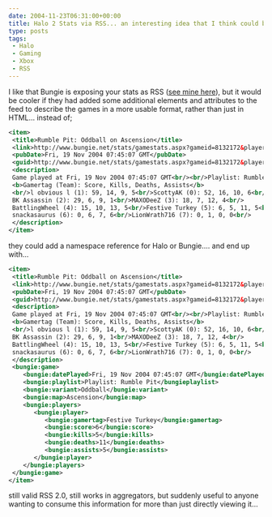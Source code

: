 ```yaml
---
date: 2004-11-23T06:31:00+00:00
title: Halo 2 Stats via RSS... an interesting idea that I think could be improved
type: posts
tags:
 - Halo
 - Gaming
 - Xbox
 - RSS
---
```

I like that Bungie is exposing your stats as RSS ([see mine here](http://www.duncanmackenzie.net/halo2.aspx)), but it would be cooler if they had added some additional elements and attributes to the feed to describe the games in a more usable format, rather than just in HTML... instead of;

```xml
<item>
 <title>Rumble Pit: Oddball on Ascension</title>
 <link>http://www.bungie.net/stats/gamestats.aspx?gameid=8132172&player=Festive Turkey</link>
 <pubDate>Fri, 19 Nov 2004 07:45:07 GMT</pubDate>
 <guid>http://www.bungie.net/stats/gamestats.aspx?gameid=8132172&player=Festive Turkey</guid>
 <description>
 Game played at Fri, 19 Nov 2004 07:45:07 GMT<br/><br/>Playlist: Rumble Pit<br/>Oddball on Ascension<br/><br/>
 <b>Gamertag (Team): Score, Kills, Deaths, Assists</b>
 <br/>l obvious l (1): 59, 14, 9, 5<br/>ScottyAK (0): 52, 16, 10, 6<br/>
 BK Assassin (2): 29, 6, 9, 1<br/>MAXODeeZ (3): 18, 7, 12, 4<br/>
 BattlingWheel (4): 15, 10, 13, 5<br/>Festive Turkey (5): 6, 5, 11, 5<br/>
 snackasaurus (6): 0, 6, 7, 6<br/>LionWrath716 (7): 0, 1, 0, 0<br/>
 </description>
</item>
```

they could add a namespace reference for Halo or Bungie.... and end up with...

```xml
<item>
 <title>Rumble Pit: Oddball on Ascension</title>
 <link>http://www.bungie.net/stats/gamestats.aspx?gameid=8132172&player=Festive Turkey</link>
 <pubDate>Fri, 19 Nov 2004 07:45:07 GMT</pubDate>
 <guid>http://www.bungie.net/stats/gamestats.aspx?gameid=8132172&player=Festive Turkey</guid>
 <description>
 Game played at Fri, 19 Nov 2004 07:45:07 GMT<br/><br/>Playlist: Rumble Pit<br/>Oddball on Ascension<br/><br/>
 <b>Gamertag (Team): Score, Kills, Deaths, Assists</b>
 <br/>l obvious l (1): 59, 14, 9, 5<br/>ScottyAK (0): 52, 16, 10, 6<br/>
 BK Assassin (2): 29, 6, 9, 1<br/>MAXODeeZ (3): 18, 7, 12, 4<br/>
 BattlingWheel (4): 15, 10, 13, 5<br/>Festive Turkey (5): 6, 5, 11, 5<br/>
 snackasaurus (6): 0, 6, 7, 6<br/>LionWrath716 (7): 0, 1, 0, 0<br/>
 </description>
 <bungie:game>
    <bungie:datePlayed>Fri, 19 Nov 2004 07:45:07 GMT</bungie:datePlayed>
    <bungie:playlist>Playlist: Rumble Pit</bungieplaylist>
    <bungie:variant>Oddball</bungie:variant>
    <bungie:map>Ascension</bungie:map>
    <bungie:players>
       <bungie:player>
          <bungie:gamertag>Festive Turkey</bungie:gamertag>
          <bungie:score>6</bungie:score>
          <bungie:kills>5</bungie:kills>
          <bungie:deaths>11</bungie:deaths>
          <bungie:assists>5</bungie:assists>
       </bungie:player>
    </bungie:players>
 </bungie:game>
</item>
```

still valid RSS 2.0, still works in aggregators, but suddenly useful to anyone wanting to consume this information for more than just directly viewing it...
